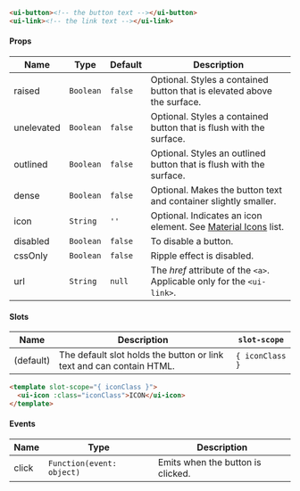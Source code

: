 ```html
<ui-button><!-- the button text --></ui-button>
<ui-link><!-- the link text --></ui-link>
```

#### Props

| Name       | Type      | Default | Description                                                               |
| ---------- | --------- | ------- | ------------------------------------------------------------------------- |
| raised     | `Boolean` | `false` | Optional. Styles a contained button that is elevated above the surface.   |
| unelevated | `Boolean` | `false` | Optional. Styles a contained button that is flush with the surface.       |
| outlined   | `Boolean` | `false` | Optional. Styles an outlined button that is flush with the surface.       |
| dense      | `Boolean` | `false` | Optional. Makes the button text and container slightly smaller.           |
| icon       | `String`  | `''`    | Optional. Indicates an icon element. See [Material Icons](/#/icons) list. |
| disabled   | `Boolean` | `false` | To disable a button.                                                      |
| cssOnly    | `Boolean` | `false` | Ripple effect is disabled.                                                |
| url        | `String`  | `null`  | The _href_ attribute of the `<a>`. Applicable only for the `<ui-link>`.   |

#### Slots

| Name      | Description                                                          | `slot-scope`    |
| --------- | -------------------------------------------------------------------- | --------------- |
| (default) | The default slot holds the button or link text and can contain HTML. | `{ iconClass }` |

```html
<template slot-scope="{ iconClass }">
  <ui-icon :class="iconClass">ICON</ui-icon>
</template>
```

#### Events

| Name  | Type                      | Description                       |
| ----- | ------------------------- | --------------------------------- |
| click | `Function(event: object)` | Emits when the button is clicked. |
